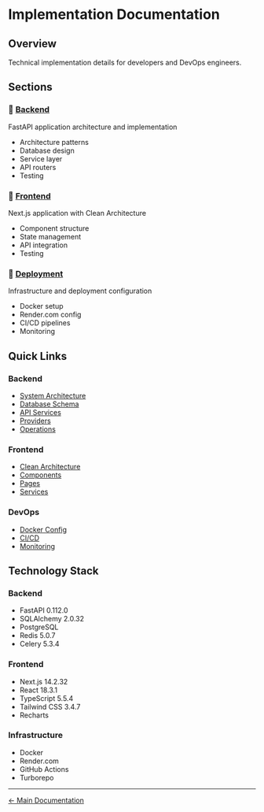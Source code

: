 # Implementation Documentation

## Overview
Technical implementation details for developers and DevOps engineers.

## Sections

### 🔧 [Backend](backend/README.md)
FastAPI application architecture and implementation
- Architecture patterns
- Database design
- Service layer
- API routers
- Testing

### 🎨 [Frontend](frontend/README.md)
Next.js application with Clean Architecture
- Component structure
- State management
- API integration
- Testing

### 🚀 [Deployment](deployment/README.md)
Infrastructure and deployment configuration
- Docker setup
- Render.com config
- CI/CD pipelines
- Monitoring

## Quick Links

### Backend
- [System Architecture](backend/architecture/README.md)
- [Database Schema](backend/database/README.md)
- [API Services](backend/services/README.md)
- [Providers](backend/providers/README.md)
- [Operations](backend/operations/README.md)

### Frontend
- [Clean Architecture](frontend/architecture/README.md)
- [Components](frontend/components/README.md)
- [Pages](frontend/pages/README.md)
- [Services](frontend/services/README.md)

### DevOps
- [Docker Config](deployment/docker/README.md)
- [CI/CD](deployment/ci-cd/README.md)
- [Monitoring](deployment/monitoring/README.md)

## Technology Stack

### Backend
- FastAPI 0.112.0
- SQLAlchemy 2.0.32
- PostgreSQL
- Redis 5.0.7
- Celery 5.3.4

### Frontend
- Next.js 14.2.32
- React 18.3.1
- TypeScript 5.5.4
- Tailwind CSS 3.4.7
- Recharts

### Infrastructure
- Docker
- Render.com
- GitHub Actions
- Turborepo

---
[← Main Documentation](../README.md)